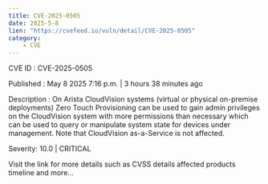 ```yaml
---
title: CVE-2025-0505
date: 2025-5-8
lien: "https://cvefeed.io/vuln/detail/CVE-2025-0505"
category:
    - CVE
---
```


CVE ID : CVE-2025-0505

Published :  May 8
2025
7:16 p.m. | 3 hours
38 minutes ago

Description : On Arista CloudVision systems (virtual or physical on-premise deployments)
Zero Touch Provisioning can be used to gain admin privileges on the CloudVision system
with more permissions than necessary
which can be used to query or manipulate system state for devices under management. Note that CloudVision as-a-Service is not affected.

Severity: 10.0 | CRITICAL

Visit the link for more details
such as CVSS details
affected products
timeline
and more...
